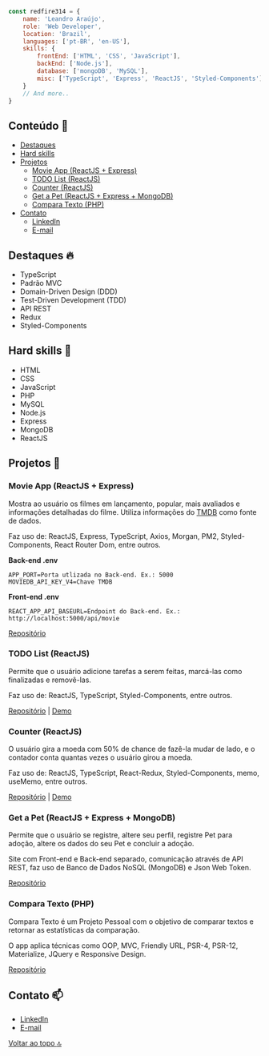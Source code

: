```javascript
const redfire314 = {
    name: 'Leandro Araújo',
    role: 'Web Developer',
    location: 'Brazil',
    languages: ['pt-BR', 'en-US'],
    skills: {
        frontEnd: ['HTML', 'CSS', 'JavaScript'],
        backEnd: ['Node.js'],
        database: ['mongoDB', 'MySQL'],
        misc: ['TypeScript', 'Express', 'ReactJS', 'Styled-Components']
    }
    // And more..
}
```

## Conteúdo :notebook:
<!--
- [Cursos](https://github.com/redfire314/portfolioDev#cursos-man_student)
     - [Node.js do Zero a Maestria com diversos Projetos](https://github.com/redfire314/portfolioDev#nodejs-do-zero-a-maestria-com-diversos-projetos)
     - [Desenvolvimento Web Completo 2021 - 20 cursos + 20 projetos](https://github.com/redfire314/portfolioDev#desenvolvimento-web-completo-2021---20-cursos--20-projetos)
-->
- [Destaques](https://github.com/redfire314/portfolioDev#destaques-fire)
- [Hard skills](https://github.com/redfire314/portfolioDev#hard-skills-star)
- [Projetos](https://github.com/redfire314/portfolioDev#projetos-telescope)
     - [Movie App (ReactJS + Express)](https://github.com/redfire314/portfolioDev#movie-app-reactjs--express)
     - [TODO List (ReactJS)](https://github.com/redfire314/portfolioDev#todo-list-reactjs)
     - [Counter (ReactJS)](https://github.com/redfire314/portfolioDev#counter-reactjs)
     - [Get a Pet (ReactJS + Express + MongoDB)](https://github.com/redfire314/portfolioDev#get-a-pet-reactjs--express--mongodb)
     - [Compara Texto (PHP)](https://github.com/redfire314/portfolioDev#compara-texto-php)
- [Contato](https://github.com/redfire314/portfolioDev#contato-mailbox)
     - [LinkedIn](https://www.linkedin.com/in/leandroaraujowm/)
     - [E-mail](mailto:redfire314developer@gmail.com)

<!--
## Cursos :man_student:
### Node.js do Zero a Maestria com diversos Projetos
[Certificado](https://www.udemy.com/certificate/UC-e0ffdd67-80f8-481d-be93-1112c294047e/)

Node.js, npm, Express, Express-handlebars, MySQL, Sequelize, MVC, MongoDB, Mongoose, API REST, ReactJS e Json Web Token.

### Desenvolvimento Web Completo 2021 - 20 cursos + 20 projetos
[Certificado](https://www.udemy.com/certificate/UC-d2a53415-6284-4828-8291-ba1e2e8e10f6/)

HTML5, CSS3, JavaScript, Bootstrap 5, ECMAScript 2015 - 2021, PHP7, Orientação a Objetos, MySQL, AJAX, Design MVC, JQuery, API Slim Framework, WordPress, SASS e IONIC.
-->

## Destaques :fire:
- TypeScript
- Padrão MVC
- Domain-Driven Design (DDD)
- Test-Driven Development (TDD)
- API REST
- Redux
- Styled-Components

## Hard skills :star2:
- HTML
- CSS
- JavaScript
- PHP
- MySQL
- Node.js
- Express
- MongoDB
- ReactJS

## Projetos :telescope:
### Movie App (ReactJS + Express)
Mostra ao usuário os filmes em lançamento, popular, mais avaliados e informações detalhadas do filme.
Utiliza informações do [TMDB](https://www.themoviedb.org/) como fonte de dados.

Faz uso de: ReactJS, Express, TypeScript, Axios, Morgan, PM2, Styled-Components, React Router Dom, entre outros.

**Back-end .env**
```
APP_PORT=Porta utlizada no Back-end. Ex.: 5000
MOVIEDB_API_KEY_V4=Chave TMDB
```

**Front-end .env**
```
REACT_APP_API_BASEURL=Endpoint do Back-end. Ex.: http://localhost:5000/api/movie
```

[Repositório](https://github.com/redfire314/portfolioDev/tree/master/projetos-pessoais/reactjs-movie-app)

### TODO List (ReactJS)
Permite que o usuário adicione tarefas a serem feitas, marcá-las como finalizadas e removê-las.

Faz uso de: ReactJS, TypeScript, Styled-Components, entre outros.

[Repositório](https://github.com/redfire314/portfolioDev/tree/master/projetos-pessoais/reactjs-todo-list) | [Demo](https://leandrofreelancer.com.br/demo/reactjs-todo-list/)

### Counter (ReactJS)
O usuário gira a moeda com 50% de chance de fazê-la mudar de lado, e o contador conta quantas vezes o usuário girou a moeda.

Faz uso de: ReactJS, TypeScript, React-Redux, Styled-Components, memo, useMemo, entre outros.

[Repositório](https://github.com/redfire314/portfolioDev/tree/master/projetos-pessoais/reactjs-counter) | [Demo](https://leandrofreelancer.com.br/demo/reactjs-counter/)

### Get a Pet (ReactJS + Express + MongoDB)
Permite que o usuário se registre, altere seu perfil, registre Pet para adoção, altere os dados do seu Pet e concluir a adoção.

Site com Front-end e Back-end separado, comunicação através de API REST, faz uso de Banco de Dados NoSQL (MongoDB) e Json Web Token.

[Repositório](https://github.com/redfire314/portfolioDev/tree/master/cursos/nodejs-do-zero-a-maestria-com-diversos-projetos/4-get-a-pet)

### Compara Texto (PHP)
Compara Texto é um Projeto Pessoal com o objetivo de comparar textos e retornar as estatísticas da comparação.

O app aplica técnicas como OOP, MVC, Friendly URL, PSR-4, PSR-12, Materialize, JQuery e Responsive Design.

[Repositório](https://github.com/redfire314/portfolioDev/tree/master/projetos-pessoais/compara-texto)

## Contato :mailbox:
- [LinkedIn](https://www.linkedin.com/in/leandroaraujowm/)
- [E-mail](mailto:redfire314developer@gmail.com)

[Voltar ao topo :top:](https://github.com/redfire314/portfolioDev#conteúdo-notebook)
